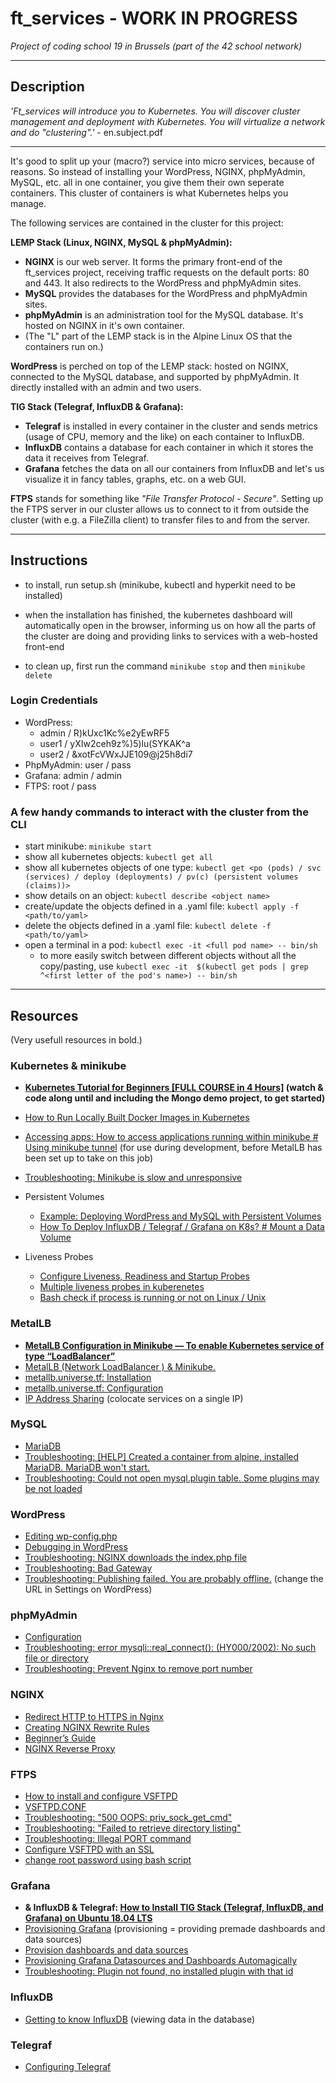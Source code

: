 # ft_services - WORK IN PROGRESS
_Project of coding school 19 in Brussels (part of the 42 school network)_

---

## Description

*'Ft_services will introduce you to Kubernetes. You will discover cluster management and deployment with Kubernetes. You will virtualize a network and do "clustering".'* - en.subject.pdf

---

It's good to split up your (macro?) service into micro services, because of reasons. So instead of installing your WordPress, NGINX, phpMyAdmin, MySQL, etc. all in one container, you give them their own seperate containers. This cluster of containers is what Kubernetes helps you manage. 

The following services are contained in the cluster for this project:

**LEMP Stack (Linux, NGINX, MySQL & phpMyAdmin):**
- **NGINX** is our web server. It forms the primary front-end of the ft_services project, receiving traffic requests on the default ports: 80 and 443. It also redirects to the WordPress and phpMyAdmin sites.
- **MySQL** provides the databases for the WordPress and phpMyAdmin sites.
- **phpMyAdmin** is an administration tool for the MySQL database. It's hosted on NGINX in it's own container.
- (The "L" part of the LEMP stack is in the Alpine Linux OS that the containers run on.)

**WordPress** is perched on top of the LEMP stack: hosted on NGINX, connected to the MySQL database, and supported by phpMyAdmin. It directly installed with an admin and two users.

**TIG Stack (Telegraf, InfluxDB & Grafana):**
- **Telegraf** is installed in every container in the cluster and sends metrics (usage of CPU, memory and the like) on each container to InfluxDB.
- **InfluxDB** contains a database for each container in which it stores the data it receives from Telegraf.
- **Grafana** fetches the data on all our containers from InfluxDB and let's us visualize it in fancy tables, graphs, etc. on a web GUI. 

**FTPS** stands for something like *"File Transfer Protocol - Secure"*. Setting up the FTPS server in our cluster allows us to connect to it from outside the cluster (with e.g. a FileZilla client) to transfer files to and from the server.

---

## Instructions
- to install, run setup.sh (minikube, kubectl and hyperkit need to be installed)

- when the installation has finished, the kubernetes dashboard will automatically open in the browser, informing us on how all the parts of the cluster are doing and providing links to services with a web-hosted front-end
- to clean up, first run the command `minikube stop` and then `minikube delete`

### Login Credentials
- WordPress:
	- admin / R)kUxc1Kc%e2yEwRF5
	- user1 / yXIw2ceh9z%)5)lu(SYKAK^a
	- user2 / &xotFcVWxJJE109@j25h8di7
- PhpMyAdmin: user / pass
- Grafana: admin / admin
- FTPS: root / pass

### A few handy commands to interact with the cluster from the CLI
- start minikube: `minikube start`
- show all kubernetes objects: `kubectl get all`
- show all kubernetes objects of one type: `kubectl get <po (pods) / svc (services) / deploy (deployments) / pv(c) (persistent volumes (claims))>`
- show details on an object: `kubectl describe <object name>`
- create/update the objects defined in a .yaml file: `kubectl apply -f <path/to/yaml>`
- delete the objects defined in a .yaml file: `kubectl delete -f <path/to/yaml>`
- open a terminal in a pod: `kubectl exec -it <full pod name> -- bin/sh`
	- to more easily switch between different objects without all the copy/pasting, use `kubectl exec -it  $(kubectl get pods | grep ^<first letter of the pod's name>) -- bin/sh`

---

## Resources

(Very usefull resources in bold.)

### Kubernetes & minikube
- **[Kubernetes Tutorial for Beginners [FULL COURSE in 4 Hours]](https://www.youtube.com/watch?v=X48VuDVv0do) (watch & code along until and including the Mongo demo project, to get started)**
- [How to Run Locally Built Docker Images in Kubernetes](https://medium.com/swlh/how-to-run-locally-built-docker-images-in-kubernetes-b28fbc32cc1d)
- [Accessing apps: How to access applications running within minikube # Using minikube tunnel](https://minikube.sigs.k8s.io/docs/handbook/accessing/#using-minikube-tunnel) (for use during development, before MetalLB has been set up to take on this job)
- [Troubleshooting: Minikube is slow and unresponsive](https://stackoverflow.com/questions/56327843/minikube-is-slow-and-unresponsive)

- Persistent Volumes
	- [Example: Deploying WordPress and MySQL with Persistent Volumes](https://kubernetes.io/docs/tutorials/stateful-application/mysql-wordpress-persistent-volume/)
	- [How To Deploy InfluxDB / Telegraf / Grafana on K8s? # Mount a Data Volume](https://octoperf.com/blog/2019/09/19/kraken-kubernetes-influxdb-grafana-telegraf/#mount-a-data-volume)

- Liveness Probes
	- [Configure Liveness, Readiness and Startup Probes](https://kubernetes.io/docs/tasks/configure-pod-container/configure-liveness-readiness-startup-probes/)
	- [Multiple liveness probes in kuberenetes](https://stackoverflow.com/questions/49172671/multiple-liveness-probes-in-kuberenetes)
	- [Bash check if process is running or not on Linux / Unix](https://www.cyberciti.biz/faq/bash-check-if-process-is-running-or-notonlinuxunix/)

### MetalLB
- **[MetalLB Configuration in Minikube — To enable Kubernetes service of type “LoadBalancer”](https://medium.com/faun/metallb-configuration-in-minikube-to-enable-kubernetes-service-of-type-loadbalancer-9559739787df)**
- [MetalLB (Network LoadBalancer ) & Minikube.](https://medium.com/@shoaib_masood/metallb-network-loadbalancer-minikube-335d846dfdbe)
- [metallb.universe.tf: Installation](https://metallb.universe.tf/installation/)
- [metallb.universe.tf: Configuration](https://metallb.universe.tf/configuration/)
- [IP Address Sharing](https://metallb.universe.tf/usage/#ip-address-sharing) (colocate services on a single IP)

### MySQL
- [MariaDB](https://wiki.alpinelinux.org/wiki/MariaDB)
- [Troubleshooting: [HELP] Created a container from alpine, installed MariaDB. MariaDB won't start.](https://www.reddit.com/r/docker/comments/3ucc8y/help_created_a_container_from_alpine_installed/)
- [Troubleshooting: Could not open mysql.plugin table. Some plugins may be not loaded](https://stackoverflow.com/questions/34198735/could-not-open-mysql-plugin-table-some-plugins-may-be-not-loaded)

### WordPress
- [Editing wp-config.php](https://wordpress.org/support/article/editing-wp-config-php/#set-database-host)
- [Debugging in WordPress](https://wordpress.org/support/article/debugging-in-wordpress/)
- [Troubleshooting: NGINX downloads the index.php file](https://stackoverflow.com/questions/25591040/nginx-serves-php-files-as-downloads-instead-of-executing-them)
- [Troubleshooting: Bad Gateway](https://medium.com/@armno/til-fixing-http-502-bad-gateway-error-nginx-wordpress-a591be919adf)
- [Troubleshooting: Publishing failed. You are probably offline.](https://wordpress.org/support/topic/publishing-failed-you-are-probably-offline/) (change the URL in Settings on WordPress)

### phpMyAdmin
- [Configuration](https://docs.phpmyadmin.net/en/latest/config.html)
- [Troubleshooting: error mysqli::real_connect(): (HY000/2002): No such file or directory](https://stackoverflow.com/questions/29928109/getting-error-mysqlireal-connect-hy000-2002-no-such-file-or-directory-wh)
- [Troubleshooting: Prevent Nginx to remove port number](https://serverfault.com/questions/542202/prevent-nginx-to-remove-port-number)

### NGINX
- [Redirect HTTP to HTTPS in Nginx](https://linuxize.com/post/redirect-http-to-https-in-nginx/#:~:text=The%20preferred%20method%20to%20redirect,unpredictable%20behavior%20of%20the%20server.)
- [Creating NGINX Rewrite Rules](https://www.nginx.com/blog/creating-nginx-rewrite-rules/)
- [Beginner’s Guide](http://nginx.org/en/docs/beginners_guide.html)
- [NGINX Reverse Proxy](https://docs.nginx.com/nginx/admin-guide/web-server/reverse-proxy/)

### FTPS
- [How to install and configure VSFTPD](https://www.howtoforge.com/tutorial/how-to-install-and-configure-vsftpd/)
- [VSFTPD.CONF](http://vsftpd.beasts.org/vsftpd_conf.html)
- [Troubleshooting: "500 OOPS: priv_sock_get_cmd"](https://www.liquidweb.com/kb/error-500-oops-priv_sock_get_cmd-on-fedora-20-solved/)
- [Troubleshooting: "Failed to retrieve directory listing"](https://serverfault.com/questions/555541/failed-to-retrieve-directory-listing-in-filezilla-connecting-to-vsftpd)
- [Troubleshooting: Illegal PORT command](https://askubuntu.com/questions/358603/vsftpd-illegal-port-command)
- [Configure VSFTPD with an SSL](https://www.liquidweb.com/kb/configure-vsftpd-ssl/)
- [change root password using bash script](https://stackoverflow.com/questions/52211476/change-root-password-using-bash-script)

### Grafana
- **& InfluxDB & Telegraf: [How to Install TIG Stack (Telegraf, InfluxDB, and Grafana) on Ubuntu 18.04 LTS](https://www.howtoforge.com/tutorial/how-to-install-tig-stack-telegraf-influxdb-and-grafana-on-ubuntu-1804/)**
- [Provisioning Grafana](https://grafana.com/docs/grafana/latest/administration/provisioning/) (provisioning = providing premade dashboards and data sources)
- [Provision dashboards and data sources](https://grafana.com/tutorials/provision-dashboards-and-data-sources/#1)
- [Provisioning Grafana Datasources and Dashboards Automagically](https://blog.56k.cloud/provisioning-grafana-datasources-and-dashboards-automagically/)
- [Troubleshooting: Plugin not found, no installed plugin with that id](https://community.grafana.com/t/plugin-not-found-no-installed-plugin-with-that-id/26646)

### InfluxDB
- [Getting to know InfluxDB](https://oznetnerd.com/2017/06/11/getting-know-influxdb/) (viewing data in the database)

### Telegraf
- [Configuring Telegraf](https://docs.influxdata.com/telegraf/v1.17/administration/configuration/)
